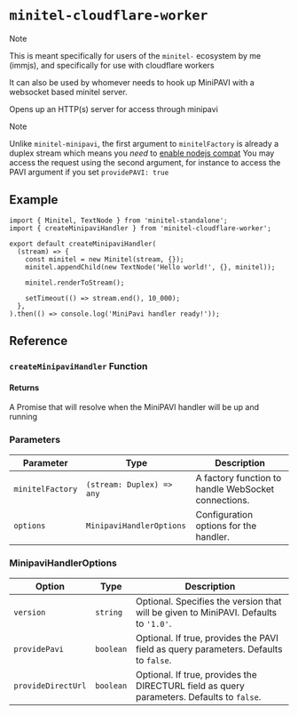 # `minitel-cloudflare-worker`

> [!NOTE]
> This is meant specifically for users of the `minitel-` ecosystem by me
> (immjs), and specifically for use with cloudflare workers
>
> It can also be used by whomever needs to hook up MiniPAVI with a websocket
> based minitel server.

Opens up an HTTP(s) server for access through minipavi

> [!NOTE]
> Unlike `minitel-minipavi`, the first argument to `minitelFactory` is already
> a duplex stream which means you _need_ to [enable nodejs compat](https://developers.cloudflare.com/workers/runtime-apis/nodejs/#enable-nodejs-with-workers)
> You may access the request using the second argument, for instance to access
> the PAVI argument if you set `providePAVI: true`

## Example

```tsx
import { Minitel, TextNode } from 'minitel-standalone';
import { createMinipaviHandler } from 'minitel-cloudflare-worker';

export default createMinipaviHandler(
  (stream) => {
    const minitel = new Minitel(stream, {});
    minitel.appendChild(new TextNode('Hello world!', {}, minitel));

    minitel.renderToStream();

    setTimeout(() => stream.end(), 10_000);
  },
).then(() => console.log('MiniPavi handler ready!'));
```

## Reference

### `createMinipaviHandler` Function

#### Returns

A Promise that will resolve when the MiniPAVI handler will be up and running

### Parameters

| Parameter        | Type                      | Description                                         |
| ---------------- | ------------------------- | --------------------------------------------------- |
| `minitelFactory` | `(stream: Duplex) => any` | A factory function to handle WebSocket connections. |
| `options`        | `MinipaviHandlerOptions`  | Configuration options for the handler.              |

### MinipaviHandlerOptions

| Option             | Type                                       | Description                                                                                                                                                                        |
| ------------------ | ------------------------------------------ | ---------------------------------------------------------------------------------------------------------------------------------------------------------------------------------- |
| `version`          | `string`                                   | Optional. Specifies the version that will be given to MiniPAVI. Defaults to `'1.0'`.                                                                                               |
| `providePavi`      | `boolean`                                  | Optional. If true, provides the PAVI field as query parameters. Defaults to `false`.                                                                                               |
| `provideDirectUrl` | `boolean`                                  | Optional. If true, provides the DIRECTURL field as query parameters. Defaults to `false`.                                                                                          |
